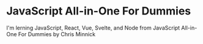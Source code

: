 # JavaScript All-in-One For Dummies

I'm lerning JavaScript, React, Vue, Svelte, and Node from JavaScript All-in-One For Dummies by Chris Minnick
